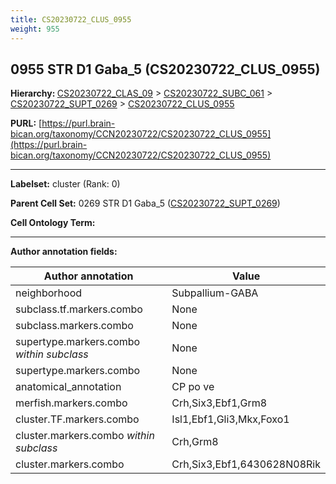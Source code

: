 ```yaml
---
title: CS20230722_CLUS_0955
weight: 955
---
```

## 0955 STR D1 Gaba_5 (CS20230722_CLUS_0955)
<b>Hierarchy: </b>
[CS20230722_CLAS_09](../CS20230722_CLAS_09) >
[CS20230722_SUBC_061](../CS20230722_SUBC_061) >
[CS20230722_SUPT_0269](../CS20230722_SUPT_0269) >
[CS20230722_CLUS_0955](../CS20230722_CLUS_0955)

**PURL:** [https://purl.brain-bican.org/taxonomy/CCN20230722/CS20230722_CLUS_0955](https://purl.brain-bican.org/taxonomy/CCN20230722/CS20230722_CLUS_0955)

---


**Labelset:** cluster (Rank: 0)

**Parent Cell Set:** 0269 STR D1 Gaba_5 ([CS20230722_SUPT_0269](../CS20230722_SUPT_0269))



**Cell Ontology Term:** 

[MARKER GENES.]: #


---

[TRANSFERRED ANNOTATIONS.]: #


[AUTHOR ANNOTATION FIELDS.]: #


**Author annotation fields:**

| Author annotation | Value |
|-------------------|-------|
|neighborhood|Subpallium-GABA|
|subclass.tf.markers.combo|None|
|subclass.markers.combo|None|
|supertype.markers.combo _within subclass_|None|
|supertype.markers.combo|None|
|anatomical_annotation|CP po ve|
|merfish.markers.combo|Crh,Six3,Ebf1,Grm8|
|cluster.TF.markers.combo|Isl1,Ebf1,Gli3,Mkx,Foxo1|
|cluster.markers.combo _within subclass_|Crh,Grm8|
|cluster.markers.combo|Crh,Six3,Ebf1,6430628N08Rik|
